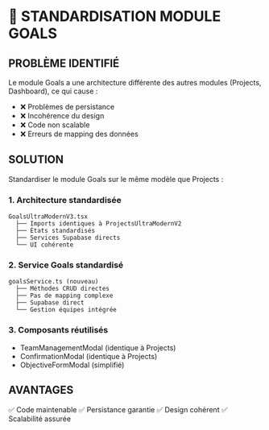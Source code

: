 # 🎯 STANDARDISATION MODULE GOALS

## PROBLÈME IDENTIFIÉ
Le module Goals a une architecture différente des autres modules (Projects, Dashboard), ce qui cause :
- ❌ Problèmes de persistance
- ❌ Incohérence du design
- ❌ Code non scalable
- ❌ Erreurs de mapping des données

## SOLUTION
Standardiser le module Goals sur le même modèle que Projects :

### 1. Architecture standardisée
```
GoalsUltraModernV3.tsx
  ├── Imports identiques à ProjectsUltraModernV2
  ├── États standardisés
  ├── Services Supabase directs
  └── UI cohérente
```

### 2. Service Goals standardisé
```
goalsService.ts (nouveau)
  ├── Méthodes CRUD directes
  ├── Pas de mapping complexe
  ├── Supabase direct
  └── Gestion équipes intégrée
```

### 3. Composants réutilisés
- TeamManagementModal (identique à Projects)
- ConfirmationModal (identique à Projects)
- ObjectiveFormModal (simplifié)

## AVANTAGES
✅ Code maintenable
✅ Persistance garantie
✅ Design cohérent
✅ Scalabilité assurée

